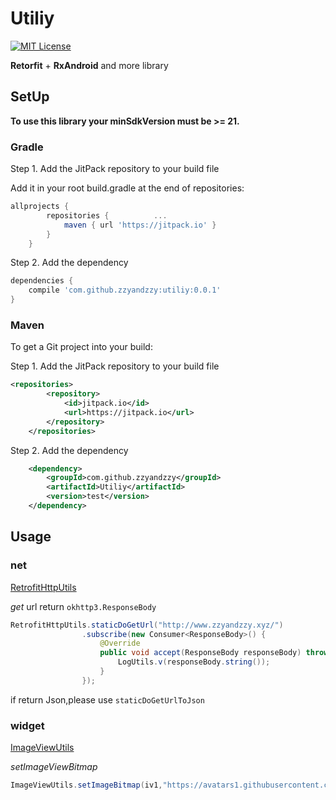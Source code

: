 # Utiliy

[![MIT License][101]][102]

**Retorfit** + **RxAndroid** and more library


## SetUp

**To use this library your minSdkVersion must be >= 21.**

### Gradle

Step 1. Add the JitPack repository to your build file

Add it in your root build.gradle at the end of repositories:
```gradle
allprojects {
		repositories {			...
			maven { url 'https://jitpack.io' }
		}
	}
```

Step 2. Add the dependency
```gradle
dependencies {
    compile 'com.github.zzyandzzy:utiliy:0.0.1'
}
```

### Maven

To get a Git project into your build:

Step 1. Add the JitPack repository to your build file
```xml
<repositories>
		<repository>
		    <id>jitpack.io</id>
		    <url>https://jitpack.io</url>
		</repository>
	</repositories>
```

Step 2. Add the dependency
```xml
	<dependency>
	    <groupId>com.github.zzyandzzy</groupId>
	    <artifactId>Utiliy</artifactId>
	    <version>test</version>
	</dependency>
```

## Usage

### net

[RetrofitHttpUtils]([400])

*get* url return `okhttp3.ResponseBody`
```java
RetrofitHttpUtils.staticDoGetUrl("http://www.zzyandzzy.xyz/")
                .subscribe(new Consumer<ResponseBody>() {
                    @Override
                    public void accept(ResponseBody responseBody) throws Exception {
                        LogUtils.v(responseBody.string());
                    }
                });
```
if return Json,please use `staticDoGetUrlToJson`

### widget

[ImageViewUtils]([401])

*setImageViewBitmap*
```java
ImageViewUtils.setImageBitmap(iv1,"https://avatars1.githubusercontent.com/u/14029779?v=4&s=460");
```

[101]: https://img.shields.io/github/license/HeinrichReimer/material-intro.svg
[102]: https://mit-license.org/
[400]: https://github.com/zzyandzzy/Utiliy/blob/master/library/src/main/java/xyz/zzyandzzy/utiliy/net/RetrofitHttpUtils.java
[401]: https://github.com/zzyandzzy/Utiliy/blob/master/library/src/main/java/xyz/zzyandzzy/utiliy/widget/ImageViewUtils.java

